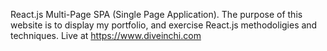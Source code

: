 React.js Multi-Page SPA (Single Page Application). The purpose of this website is to display my portfolio, and exercise React.js methodoligies and techniques.
Live at https://www.diveinchi.com
